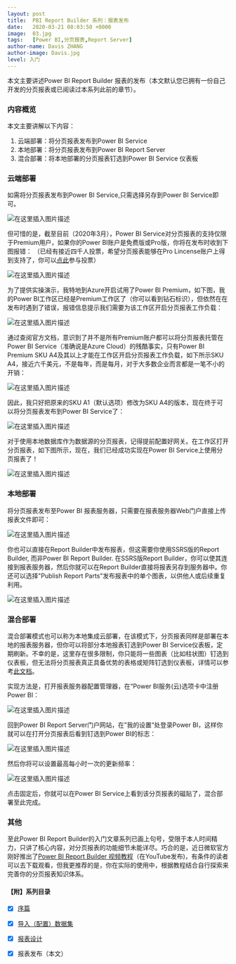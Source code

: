 ```yaml
---
layout: post
title:  PBI Report Builder 系列：报表发布
date:   2020-03-21 08:03:50 +0000
image:  03.jpg
tags:   [Power BI,分页报表,Report Server]
author-name: Davis ZHANG
author-image: Davis.jpg
level: 入门
---
```



本文主要讲述Power BI Report Builder 报表的发布（本文默认您已拥有一份自己开发的分页报表或已阅读过本系列此前的章节）。

### 内容概览

本文主要讲解以下内容：

1. 云端部署：将分页报表发布到Power BI Service
2. 本地部署：将分页报表发布到Power BI Report Server
3. 混合部署：将本地部署的分页报表钉选到Power BI Service 仪表板

### 云端部署

如需将分页报表发布到Power BI Service,只需选择另存到Power BI Service即可。

![在这里插入图片描述](https://img-blog.csdnimg.cn/20200320230049603.png?x-oss-process=image/watermark,type_ZmFuZ3poZW5naGVpdGk,shadow_10,text_d3d3LmQtYmkudGVjaA==,size_16,color_FFFFFF,t_70)

但可惜的是，截至目前（2020年3月），Power BI Service对分页报表的支持仅限于Premium用户，如果你的Power BI账户是免费版或Pro版，你将在发布时收到下图报错：
（已经有接近四千人投票，希望分页报表能够在Pro  Lincense账户上得到支持了，你可以[点此](https://ideas.powerbi.com/forums/265200-power-bi-ideas/suggestions/35959420-paginated-reports-please-make-it-available-in-pr)参与投票）

![在这里插入图片描述](https://img-blog.csdnimg.cn/20200320225903424.png?x-oss-process=image/watermark,type_ZmFuZ3poZW5naGVpdGk,shadow_10,text_d3d3LmQtYmkudGVjaA==,size_16,color_FFFFFF,t_70)

为了提供实操演示，我特地到Azure开启试用了Power BI Premium，如下图，我的Power BI工作区已经是Premium工作区了（你可以看到钻石标识），但依然在在发布时遇到了错误，报错信息提示我们需要为该工作区开启分页报表工作负载：

![在这里插入图片描述](https://img-blog.csdnimg.cn/2020032101073325.png?x-oss-process=image/watermark,type_ZmFuZ3poZW5naGVpdGk,shadow_10,text_d3d3LmQtYmkudGVjaA==,size_16,color_FFFFFF,t_70)

通过查阅官方文档，意识到了并不是所有Premium账户都可以将分页报表托管在Power BI Service（准确说是Azure Cloud）的残酷事实，只有Power BI Premium SKU A4及其以上才能在工作区开启分页报表工作负载，如下所示SKU A4，接近六千美元，不是每年，而是每月，对于大多数企业而言都是一笔不小的开销：

![在这里插入图片描述](https://img-blog.csdnimg.cn/20200321012430815.png?x-oss-process=image/watermark,type_ZmFuZ3poZW5naGVpdGk,shadow_10,text_d3d3LmQtYmkudGVjaA==,size_16,color_FFFFFF,t_70)

因此，我只好把原来的SKU A1（默认选项）修改为SKU A4的版本，现在终于可以将分页报表发布到Power BI Service了：

![在这里插入图片描述](https://img-blog.csdnimg.cn/20200321020836427.png?x-oss-process=image/watermark,type_ZmFuZ3poZW5naGVpdGk,shadow_10,text_d3d3LmQtYmkudGVjaA==,size_16,color_FFFFFF,t_70)

对于使用本地数据库作为数据源的分页报表，记得提前配置好网关。在工作区打开分页报表，如下图所示，现在，我们已经成功实现在Power BI Service上使用分页报表了！

![在这里插入图片描述](https://img-blog.csdnimg.cn/20200321021359584.png?x-oss-process=image/watermark,type_ZmFuZ3poZW5naGVpdGk,shadow_10,text_d3d3LmQtYmkudGVjaA==,size_16,color_FFFFFF,t_70)

### 本地部署

将分页报表发布至Power BI 报表服务器，只需要在报表服务器Web门户直接上传报表文件即可：

![在这里插入图片描述](https://img-blog.csdnimg.cn/20200321170856229.png)

你也可以直接在Report Builder中发布报表，但这需要你使用SSRS版的Report Builder, 而非Power BI Report
 Builder. 在SSRS版Report Builder，你可以使其连接到报表服务器，然后你就可以在Report Builder直接将报表另存到服务器中。你还可以选择"Publish Report Parts"发布报表中的单个图表，以供他人或后续重复利用。

 ![在这里插入图片描述](https://img-blog.csdnimg.cn/20200321171131469.png?x-oss-process=image/watermark,type_ZmFuZ3poZW5naGVpdGk,shadow_10,text_d3d3LmQtYmkudGVjaA==,size_16,color_FFFFFF,t_70)

### 混合部署

 混合部署模式也可以称为本地集成云部署，在该模式下，分页报表同样是部署在本地的报表服务器，但你可以将部分本地报表钉选到Power BI Service仪表板，定期刷新。不幸的是，这里存在很多限制，你只能将一些图表（比如柱状图）钉选到仪表板，但无法将分页报表真正具备优势的表格或矩阵钉选到仪表板，详情可以参考[此文档](https://docs.microsoft.com/en-us/sql/reporting-services/pin-reporting-services-items-to-power-bi-dashboards?view=sql-server-ver15#bkmk_supported_items)。
   
 实现方法是，打开报表服务器配置管理器，在“Power BI服务(云)选项卡中注册Power BI：

 ![在这里插入图片描述](https://img-blog.csdnimg.cn/20200321174445702.png?x-oss-process=image/watermark,type_ZmFuZ3poZW5naGVpdGk,shadow_10,text_d3d3LmQtYmkudGVjaA==,size_16,color_FFFFFF,t_70)

 回到Power BI Report Server门户网站，在”我的设置“处登录Power BI，这样你就可以在打开分页报表后看到钉选到Power BI的标志：

 ![在这里插入图片描述](https://img-blog.csdnimg.cn/20200321174828317.png?x-oss-process=image/watermark,type_ZmFuZ3poZW5naGVpdGk,shadow_10,text_d3d3LmQtYmkudGVjaA==,size_16,color_FFFFFF,t_70)

 然后你将可以设置最高每小时一次的更新频率：

 ![在这里插入图片描述](https://img-blog.csdnimg.cn/20200321174944917.png?x-oss-process=image/watermark,type_ZmFuZ3poZW5naGVpdGk,shadow_10,text_d3d3LmQtYmkudGVjaA==,size_16,color_FFFFFF,t_70)

 点击固定后，你就可以在Power BI Service上看到该分页报表的磁贴了，混合部署至此完成。

### 其他

 至此Power BI Report Builder的入门文章系列已画上句号，受限于本人时间精力，只讲了核心内容，对分页报表的功能细节未能详尽。巧合的是，近日微软官方刚好推出了[Power BI Report Builder 视频教程](https://docs.microsoft.com/zh-cn/power-bi/paginated-reports/paginated-reports-online-course)（在YouTube发布)，有条件的读者可以去下载观看，但我更推荐的是，你在实际的使用中，根据教程结合自行探索来完善你的分页报表知识体系。




#### 【附】系列目录
 - [x] [序篇]({{site.baseurl}}/pbi-reportbuilder-series/)

 - [x] [导入（配置）数据集]({{site.baseurl}}/pbi-reportbuilder-dataset/)

 - [x] [报表设计]({{site.baseurl}}/pbi-reportbuilder-design-tutorial/)

 - [x] 报表发布（本文）
